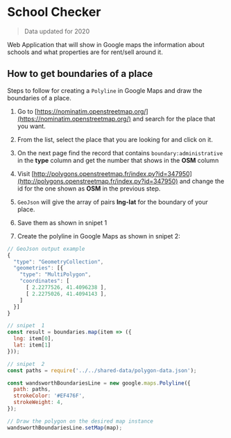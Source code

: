 # School Checker

> Data updated for 2020

Web Application that will show in Google maps the information about schools and what properties are for rent/sell around it.

## How to get boundaries of a place

Steps to follow for creating a `Polyline` in Google Maps and draw the boundaries of a place.

1. Go to [https://nominatim.openstreetmap.org/](https://nominatim.openstreetmap.org/) and search for the place that you want.

2. From the list, select the place that you are looking for and click on it.

3. On the next page find the record that contains `boundary:administrative` in the **type** column and get the number that shows in the **OSM** column

4. Visit [http://polygons.openstreetmap.fr/index.py?id=347950](http://polygons.openstreetmap.fr/index.py?id=347950) and change the id for the one shown as **OSM** in the previous step.

5. `GeoJson` will give the array of pairs **lng-lat** for the boundary of your place.

6. Save them as shown in snipet 1

7. Create the polyline in Google Maps as shown in snipet 2:

```js
// GeoJson output example
{
  "type": "GeometryCollection",
  "geometries": [{
    "type": "MultiPolygon",
    "coordinates": [
      [ 2.2277526, 41.4096238 ],
      [ 2.2275026, 41.4094143 ],
    ]
  }]
}

// snipet  1
const result = boundaries.map(item => ({
  lng: item[0],
  lat: item[1]
}));

// snipet  2
const paths = require('../../shared-data/polygon-data.json');

const wandsworthBoundariesLine = new google.maps.Polyline({
  path: paths,
  strokeColor: '#EF476F',
  strokeWeight: 4,
});

// Draw the polygon on the desired map instance
wandsworthBoundariesLine.setMap(map);
```
